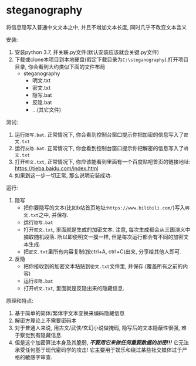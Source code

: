 # steganography
将信息隐写入普通中文文本之中, 并且不增加文本长度, 同时几乎不改变文本含义

安装:
1. 安装python 3.7, 并关联.py文件(默认安装应该就会关键.py文件)
2. 下载或clone本项目到本地硬盘(假定下载目录为`C:\steganography`).打开项目目录, 你会看到大约类似下面的文件布局
    + steganography
        + 明文.txt
        + 密文.txt
        + 隐写.bat
        + 反隐.bat
        + ...(其它文件)

测试:
1. 运行`隐写.bat`. 正常情况下, 你会看到控制台窗口提示你把加密的信息写入了`密文.txt`
2. 运行`反隐.bat`. 正常情况下, 你会看到控制台窗口提示你把解密的信息写入了`明文.txt`
3. 打开`明文.txt`, 正常情况下, 你应该能看到里面有一个百度贴吧首页的链接地址:
<https://tieba.baidu.com/index.html>
4. 如果到这一步一切正常, 那么说明安装成功.

运行:
1. 隐写
    + 把你要隐写的文本(比如b站首页地址:`https://www.bilibili.com/`)写入`明文.txt`之中, 并保存.
    + 运行`隐写.bat`
    + 打开`密文.txt`, 里面就是生成的加密文本. 注意, 每次生成都会从三国演义中摘取随机段落. 所以即便明文一摸一样, 但是每次运行都会有不同的加密文本生成.
    + 把`密文.txt`里所有内容复制(按ctrl+A, ctrl+C)出来, 分享给其他人即可.
2. 反隐
    + 把你接收到的加密文本粘贴到`密文.txt`文件里, 并保存.(覆盖所有之前的内容)
    + 运行`反隐.bat`
    + 打开`明文.txt`, 里面就是反隐出来的隐藏信息.

原理和特点:
1. 基于简单的简体/繁体字文本变换来编码隐藏信息
2. 解密方理论上不需要密码本
3. 对于普通人来说, 用古文/武侠/玄幻小说做掩码, 隐写后的文本隐蔽性很强, 难于察觉到有隐藏信息.
4. 但是这个加密算法本身及其脆弱, ***不要用它来做任何重要数据的加密!!!***
它无法承受任何基于现代密码学的攻击! 它主要用于娱乐和绕过某些社交媒体过于严格的敏感字审查.
